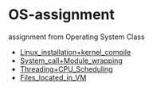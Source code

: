 # OS-assignment
assignment from Operating System Class

* [Linux_installation+kernel_compile](1.Linux_installation+kernel_compile)
* [System_call+Module_wrapping](2.System_call+Module_wrapping)
* [Threading+CPU_Scheduling](3.Threading+CPU_Scheduling)
* [Files_located_in_VM](4.Files_located_in_VM)
